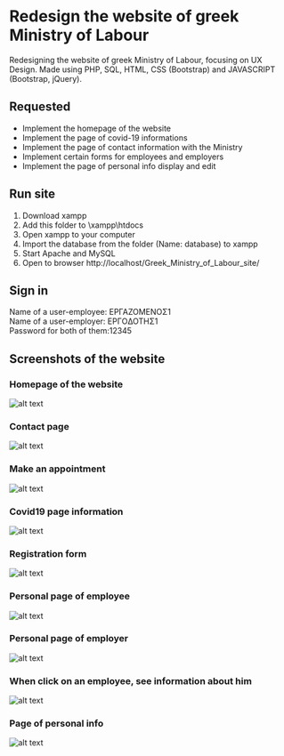 # Redesign the website of greek Ministry of Labour

Redesigning the website of greek Ministry of Labour, focusing on UX Design.
Made using PHP, SQL, HTML, CSS (Bootstrap) and JAVASCRIPT (Bootstrap, jQuery).


## Requested

* Implement the homepage of the website
* Implement the page of covid-19 informations
* Implement the page of contact information with the Ministry
* Implement certain forms for employees and employers
* Implement the page of personal info display and edit 

## Run site
1. Download xampp
2. Add this folder to \xampp\htdocs
3. Open xampp to your computer
4. Import the database from the folder (Name: database) to xampp
5. Start Apache and MySQL
6. Open to browser http://localhost/Greek_Ministry_of_Labour_site/

## Sign in 

Name of a user-employee: ΕΡΓΑΖΟΜΕΝΟΣ1 <br>
Name of a user-employer: ΕΡΓOΔΟΤΗΣ1 <br>
Password for both of them:12345 <br>

## Screenshots of the website

### Homepage of the website

![alt text](screenshots/homepage.PNG)  

### Contact page

![alt text](screenshots/contact.PNG)  

### Make an appointment 

![alt text](screenshots/make_appointment.PNG)  

### Covid19 page information

![alt text](screenshots/covid19.PNG)  

### Registration form

![alt text](screenshots/register.PNG)  

### Personal page of employee

![alt text](screenshots/ergazomenos.PNG)  

### Personal page of employer

![alt text](screenshots/ergodoths.PNG)  

### When click on an employee, see information about him

![alt text](screenshots/employee_info.PNG)  

### Page of personal info

![alt text](screenshots/stoixeia.PNG)  


